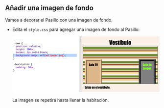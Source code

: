 ## Añadir una imagen de fondo

Vamos a decorar el Pasillo con una imagen de fondo.

+ Edita el `style.css` para agregar una imagen de fondo al Pasillo:
    
    ![captura de pantalla](images/rooms-hall-decorated.png)
    
    La imagen se repetirá hasta llenar la habitación.
